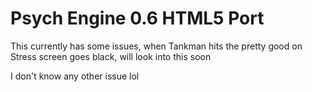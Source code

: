# Psych Engine 0.6 HTML5 Port

This currently has some issues, when Tankman hits the pretty good on Stress screen goes black, will look into this soon

I don't know any other issue lol